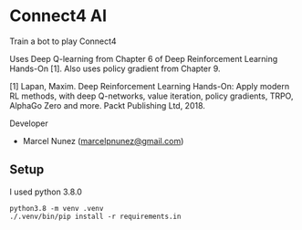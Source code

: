 # Connect4 AI

Train a bot to play Connect4

Uses Deep Q-learning from Chapter 6 of Deep Reinforcement Learning Hands-On [1]. Also uses policy gradient from Chapter 9.


[1] Lapan, Maxim. Deep Reinforcement Learning Hands-On: Apply modern RL methods, with deep Q-networks, value iteration, policy gradients, TRPO, AlphaGo Zero and more. Packt Publishing Ltd, 2018.

Developer
- Marcel Nunez (marcelpnunez@gmail.com)

## Setup

I used python 3.8.0

```
python3.8 -m venv .venv
./.venv/bin/pip install -r requirements.in
```
